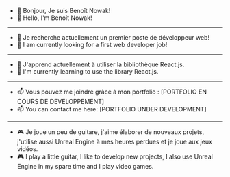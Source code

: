 - 👋 Bonjour, Je suis Benoît Nowak!
- 👋 Hello, I'm Benoît Nowak!

--------------------------------------------------------------------
  
- 👀 Je recherche actuellement un premier poste de développeur web!
- 👀 I am currently looking for a first web developer job!

--------------------------------------------------------------------
  
- 🌱 J'apprend actuellement à utiliser la bibliothèque React.js.
- 🌱 I'm currently learning to use the library React.js.

--------------------------------------------------------------------

- 📫 Vous pouvez me joindre grâce à mon portfolio : [PORTFOLIO EN COURS DE DEVELOPPEMENT]
- 📫 You can contact me here: [PORTFOLIO UNDER DEVELOPMENT]

--------------------------------------------------------------------

- 🎮 Je joue un peu de guitare, j'aime élaborer de nouveaux projets, j'utilise aussi Unreal Engine à mes heures perdues et je joue aux jeux vidéos.
- 🎮 I play a little guitar, I like to develop new projects, I also use Unreal Engine in my spare time and I play video games.
